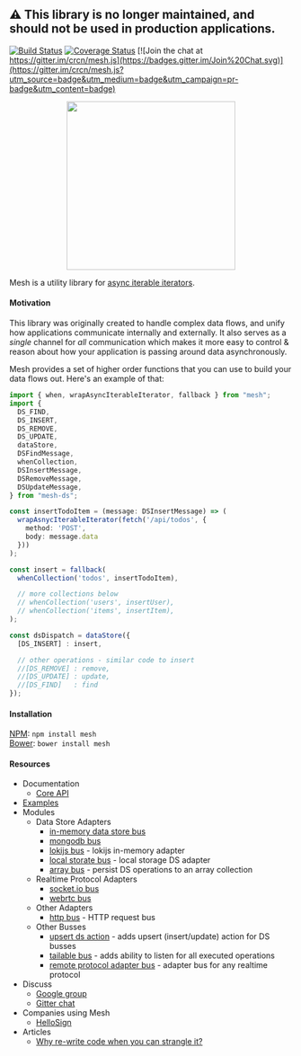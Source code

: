##  ⚠️ This library is no longer maintained, and should not be used in production applications. 

[![Build Status](https://travis-ci.org/crcn/mesh.js.svg)](https://travis-ci.org/crcn/mesh.js) [![Coverage Status](https://coveralls.io/repos/crcn/mesh.js/badge.svg?branch=master&service=github)](https://coveralls.io/github/crcn/mesh.js?branch=master) [![Join the chat at https://gitter.im/crcn/mesh.js](https://badges.gitter.im/Join%20Chat.svg)](https://gitter.im/crcn/mesh.js?utm_source=badge&utm_medium=badge&utm_campaign=pr-badge&utm_content=badge)


<p align="center">
  <img width="300px" style="margin:0px auto" src="https://cloud.githubusercontent.com/assets/757408/11253633/a825c1c8-8df1-11e5-972d-e9256d9b2e13.png">
</p>

Mesh is a utility library for [async iterable iterators](https://github.com/tc39/proposal-async-iteration). 

#### Motivation

This library was originally created to handle complex data flows, and unify how applications communicate internally and externally. It also serves as a _single_ channel for _all_ communication which makes it more easy to control & reason about how your application is passing around data asynchronously. 

Mesh provides a set of higher order functions that you can use to build your data flows out. Here's an example of that:

```typescript
import { when, wrapAsyncIterableIterator, fallback } from "mesh";
import { 
  DS_FIND, 
  DS_INSERT, 
  DS_REMOVE, 
  DS_UPDATE, 
  dataStore, 
  DSFindMessage,
  whenCollection,
  DSInsertMessage,
  DSRemoveMessage,
  DSUpdateMessage,
} from "mesh-ds";

const insertTodoItem = (message: DSInsertMessage) => (
  wrapAsnycIterableIterator(fetch('/api/todos', {
    method: 'POST',
    body: message.data
  }))
);

const insert = fallback(
  whenCollection('todos', insertTodoItem),

  // more collections below
  // whenCollection('users', insertUser),
  // whenCollection('items', insertItem),
);

const dsDispatch = dataStore({
  [DS_INSERT] : insert,

  // other operations - similar code to insert
  //[DS_REMOVE] : remove,
  //[DS_UPDATE] : update,
  //[DS_FIND]   : find
});
```

<!-- TODO - rollback,  -->


#### Installation

[NPM](https://www.npmjs.com/): `npm install mesh` <br />
[Bower](http://bower.io/): `bower install mesh`

#### Resources

- Documentation
  - [Core API](https://github.com/crcn/mesh.js/tree/master/packages/mesh/docs/api.md)
- [Examples](./examples)
- Modules
    - Data Store Adapters
      - [in-memory data store bus](./packages/mesh-memory-ds-bus)
      - [mongodb bus](./packages/mesh-mongo-ds-bus)
      - [lokijs bus](./packages/mesh-loki-ds-bus) - lokijs in-memory adapter
      - [local storate bus](./packages/mesh-local-storage-ds-bus) - local storage DS adapter
      - [array bus](./packages/mesh-collection-bus) - persist DS operations to an array collection
    - Realtime Protocol Adapters
      - [socket.io bus](./packages/mesh-socket-io-bus)
      - [webrtc bus](./packages/mesh-webrtc-bus)
    - Other Adapters
      - [http bus](./packages/mesh-http-bus) - HTTP request bus
    - Other Busses
      - [upsert ds action](./packages/mesh-webrtc-bus) - adds upsert (insert/update) action for DS busses
      - [tailable bus](./packages/mesh-tailable-bus) - adds ability to listen for all executed operations
      - [remote protocol adapter bus](./packages/mesh-remote-bus) - adapter bus for any realtime protocol
- Discuss
  - [Google group](https://groups.google.com/forum/#!forum/meshjs)
  - [Gitter chat](https://gitter.im/crcn/mesh.js)
- Companies using Mesh
  - [HelloSign](https://www.hellosign.com/)
- Articles
  - [Why re-write code when you can strangle it?](http://blog.hellosign.com/why-rewrite-your-code-when-you-can-strangle-it/)

